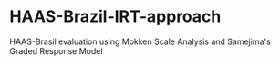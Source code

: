 # HAAS-Brazil-IRT-approach
HAAS-Brasil evaluation using Mokken Scale Analysis and Samejima's Graded Response Model
